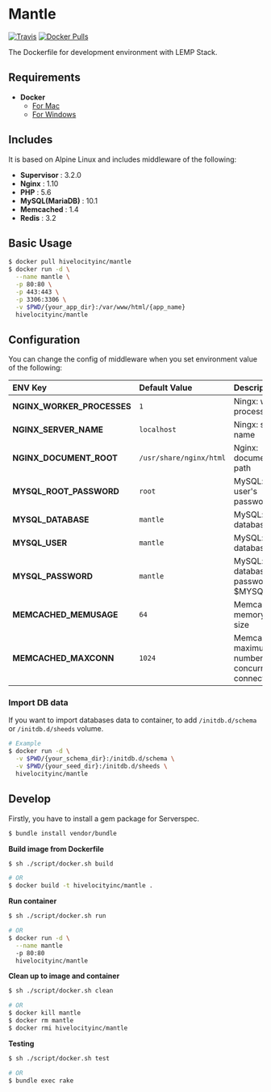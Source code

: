 # Mantle

[![Travis](https://img.shields.io/travis/hivelocityinc/mantle.svg?style=flat-square)](https://travis-ci.org/hivelocityinc/mantle)
[![Docker Pulls](https://img.shields.io/docker/pulls/hivelocityinc/mantle.svg?maxAge=2592000?style=flat-square)](https://hub.docker.com/r/hivelocityinc/mantle/)

The Dockerfile for development environment with LEMP Stack.

## Requirements

- **Docker**
  - [For Mac](https://docs.docker.com/docker-for-mac/)
  - [For Windows](https://docs.docker.com/docker-for-windows/)

## Includes

It is based on Alpine Linux and includes middleware of the following:

- **Supervisor** : 3.2.0
- **Nginx** : 1.10
- **PHP** : 5.6
- **MySQL(MariaDB)** : 10.1
- **Memcached** : 1.4
- **Redis** : 3.2


## Basic Usage

```bash
$ docker pull hivelocityinc/mantle
$ docker run -d \
  --name mantle \
  -p 80:80 \
  -p 443:443 \
  -p 3306:3306 \
  -v $PWD/{your_app_dir}:/var/www/html/{app_name}
  hivelocityinc/mantle
```

## Configuration

You can change the config of middleware when you set environment value of the following:

| ENV Key | Default Value | Description |
|:---|:---|:---|
| **NGINX_WORKER_PROCESSES** | `1` | Ningx: worker processes |
| **NGINX_SERVER_NAME** | `localhost` | Ningx: server name |
| **NGINX_DOCUMENT_ROOT** | `/usr/share/nginx/html` | Nginx: document root path |
| **MYSQL_ROOT_PASSWORD** | `root` | MySQL: root user's password |
| **MYSQL_DATABASE** | `mantle` | MySQL: database name |
| **MYSQL_USER** | `mantle` | MySQL: database user |
| **MYSQL_PASSWORD** | `mantle` | MySQL: database password for $MYSQL_USER |
| **MEMCACHED_MEMUSAGE** | `64` | Memcached: memory usage size |
| **MEMCACHED_MAXCONN** | `1024`| Memcached: maximum number of concurrent connections |

### Import DB data
If you want to import databases data to container, to add `/initdb.d/schema` or `/initdb.d/sheeds` volume.

```bash
# Example
$ docker run -d \
  -v $PWD/{your_schema_dir}:/initdb.d/schema \
  -v $PWD/{your_seed_dir}:/initdb.d/sheeds \
  hivelocityinc/mantle
```

## Develop

Firstly, you have to install a gem package for Serverspec.

```bash
$ bundle install vendor/bundle
```

**Build image from Dockerfile**

```bash
$ sh ./script/docker.sh build

# OR
$ docker build -t hivelocityinc/mantle .
```

**Run container**

```bash
$ sh ./script/docker.sh run

# OR
$ docker run -d \
  --name mantle
  -p 80:80
  hivelocityinc/mantle
```

**Clean up to image and container**

```bash
$ sh ./script/docker.sh clean

# OR
$ docker kill mantle
$ docker rm mantle
$ docker rmi hivelocityinc/mantle
```

**Testing**

```bash
$ sh ./script/docker.sh test

# OR
$ bundle exec rake
```
